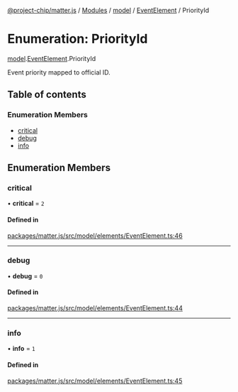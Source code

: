 [@project-chip/matter.js](../README.md) / [Modules](../modules.md) / [model](../modules/model.md) / [EventElement](../modules/model.EventElement.md) / PriorityId

# Enumeration: PriorityId

[model](../modules/model.md).[EventElement](../modules/model.EventElement.md).PriorityId

Event priority mapped to official ID.

## Table of contents

### Enumeration Members

- [critical](model.EventElement.PriorityId.md#critical)
- [debug](model.EventElement.PriorityId.md#debug)
- [info](model.EventElement.PriorityId.md#info)

## Enumeration Members

### critical

• **critical** = ``2``

#### Defined in

[packages/matter.js/src/model/elements/EventElement.ts:46](https://github.com/project-chip/matter.js/blob/b7330d72/packages/matter.js/src/model/elements/EventElement.ts#L46)

___

### debug

• **debug** = ``0``

#### Defined in

[packages/matter.js/src/model/elements/EventElement.ts:44](https://github.com/project-chip/matter.js/blob/b7330d72/packages/matter.js/src/model/elements/EventElement.ts#L44)

___

### info

• **info** = ``1``

#### Defined in

[packages/matter.js/src/model/elements/EventElement.ts:45](https://github.com/project-chip/matter.js/blob/b7330d72/packages/matter.js/src/model/elements/EventElement.ts#L45)
